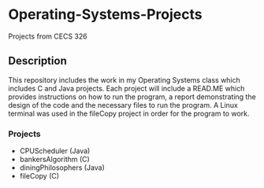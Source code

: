 # Operating-Systems-Projects
Projects from CECS 326

## Description
This repository includes the work in my Operating Systems class which includes C and Java projects. Each project will include a READ.ME which provides instructions on how to run the program, a report demonstrating the design of the code and the necessary files to run the program. A Linux terminal was used in the fileCopy project in order for the program to work.

### Projects
* CPUScheduler (Java)
* bankersAlgorithm (C)
* diningPhilosophers (Java)
* fileCopy (C)


